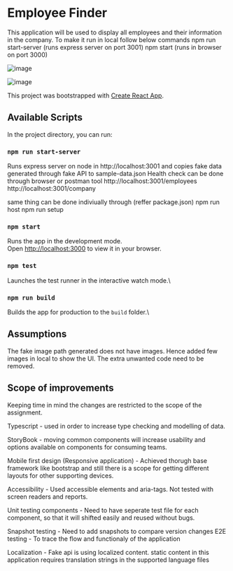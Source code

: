 # Employee Finder

This application will be used to display all employees and their information in the company.
To make it run in local follow below commands
npm run start-server (runs express server on port 3001)
npm start (runs in browser on port 3000)

![image](https://user-images.githubusercontent.com/16698881/236365682-f269b210-11ea-4212-a793-e3a802c8298c.png)

![image](https://user-images.githubusercontent.com/16698881/236365105-8940c2a7-02fd-43b7-8130-f0497ec8736b.png)

This project was bootstrapped with [Create React App](https://github.com/facebook/create-react-app).

## Available Scripts

In the project directory, you can run:

### `npm run start-server`

Runs express server on node in http://localhost:3001 and copies fake data generated through fake API to sample-data.json
Health check can be done through browser or postman tool
http://localhost:3001/employees
http://localhost:3001/company

same thing can be done indiviually through (reffer package.json)
npm run host
npm run setup

### `npm start`

Runs the app in the development mode.\
Open [http://localhost:3000](http://localhost:3000) to view it in your browser.

### `npm test`

Launches the test runner in the interactive watch mode.\

### `npm run build`

Builds the app for production to the `build` folder.\

## Assumptions

The fake image path generated does not have images. Hence added few images in local to show the UI. The extra unwanted code need to be removed.

## Scope of improvements

Keeping time in mind the changes are restricted to the scope of the assignment.

Typescript -
used in order to increase type checking and modelling of data.

StoryBook -
moving common components will increase usability and options available on components for consuming teams.

Mobile first design (Responsive application) -
Achieved thorugh base framework like bootstrap and still there is a scope for getting different layouts for other supporting devices.

Accessibility - Used accessible elements and aria-tags. Not tested with screen readers and reports.

Unit testing components - Need to have seperate test file for each component, so that it will shifted easily and reused without bugs.

Snapshot testing - Need to add snapshots to compare version changes
E2E testing - To trace the flow and functionaly of the application

Localization -
Fake api is using localized content. static content in this application requires translation strings in the supported language files
